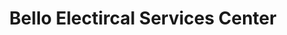 ---
title: "Bello Electircal Services Center"
url: /marikina/bello-electircal-services-center/
shop: Radiotechnik
---
